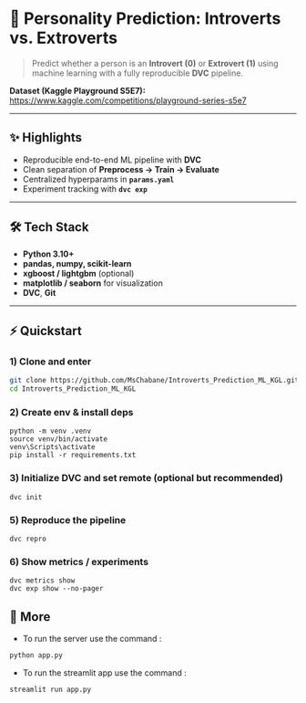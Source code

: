 # 🧠 Personality Prediction: Introverts vs. Extroverts

> Predict whether a person is an **Introvert (0)** or **Extrovert (1)** using machine learning with a fully reproducible **DVC** pipeline.

**Dataset (Kaggle Playground S5E7):**  
https://www.kaggle.com/competitions/playground-series-s5e7

---

## ✨ Highlights

- Reproducible end-to-end ML pipeline with **DVC**
- Clean separation of **Preprocess → Train → Evaluate**
- Centralized hyperparams in **`params.yaml`**
- Experiment tracking with **`dvc exp`**

---

## 🛠️ Tech Stack

- **Python 3.10+**
- **pandas, numpy, scikit-learn**
- **xgboost / lightgbm** (optional)
- **matplotlib / seaborn** for visualization
- **DVC**, **Git**

---
## ⚡ Quickstart

### 1) Clone and enter
```bash
git clone https://github.com/MsChabane/Introverts_Prediction_ML_KGL.git
cd Introverts_Prediction_ML_KGL
```
### 2) Create env & install deps
```
python -m venv .venv
source venv/bin/activate   
venv\Scripts\activate
pip install -r requirements.txt
```

### 3) Initialize DVC and set remote (optional but recommended)
```
dvc init
```
### 5) Reproduce the pipeline
```
dvc repro
```

### 6) Show metrics / experiments
```
dvc metrics show
dvc exp show --no-pager
```

## 🎈 More
+ To run the server use the command : 

```bash 
python app.py 
```
+ To run the streamlit app use the command : 
```bash
streamlit run app.py 
```

